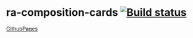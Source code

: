 # ra-composition-cards [![Build status](https://ci.appveyor.com/api/projects/status/29airmlh4313glrx?svg=true)](https://ci.appveyor.com/project/barsich/ra-composition-cards)
[GithubPages](https://barsich.github.io/ra-composition-cards/)